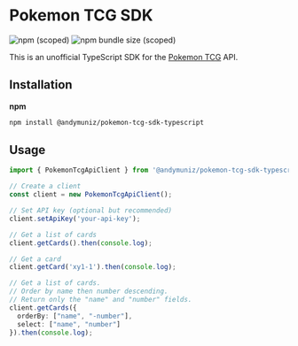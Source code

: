 # Pokemon TCG SDK
![npm (scoped)](https://img.shields.io/npm/v/@andymuniz/pokemon-tcg-sdk-typescript.svg) 
![npm bundle size (scoped)](https://img.shields.io/bundlephobia/min/@andymuniz/pokemon-tcg-sdk-typescript.svg)

This is an unofficial TypeScript SDK for the [Pokemon TCG](https://pokemontcg.io) API.

## Installation

**npm**

```bash
npm install @andymuniz/pokemon-tcg-sdk-typescript
```

## Usage

```typescript
import { PokemonTcgApiClient } from '@andymuniz/pokemon-tcg-sdk-typescript';

// Create a client
const client = new PokemonTcgApiClient();

// Set API key (optional but recommended)
client.setApiKey('your-api-key');

// Get a list of cards
client.getCards().then(console.log);

// Get a card
client.getCard('xy1-1').then(console.log);

// Get a list of cards.
// Order by name then number descending.
// Return only the "name" and "number" fields.
client.getCards({
  orderBy: ["name", "-number"],
  select: ["name", "number"]
}).then(console.log);
```
